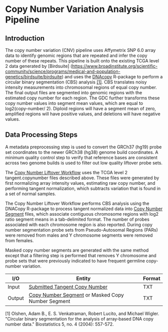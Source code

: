 # Copy Number Variation Analysis Pipeline

## Introduction

The copy number variation (CNV) pipeline uses Affymetrix SNP 6.0 array data to identify genomic regions that are repeated and infer the copy number of these repeats. This pipeline is built onto the existing TCGA level 2 data generated by [Birdsuite] (https://www.broadinstitute.org/scientific-community/science/programs/medical-and-population-genetics/birdsuite/birdsuite) and uses the [DNAcopy](http://www.bioconductor.org/packages/release/bioc/html/DNAcopy.html) R-package to perform a circular binary segmentation (CBS) analysis [[1]](http://biostatistics.oxfordjournals.org/content/5/4/557.short). CBS translates noisy intensity measurements into chromosomal regions of equal copy number.  The final output files are segmented into genomic regions with the estimated copy number for each region. The GDC further transforms these copy number values into segment mean values, which are equal to log2(copy-number/ 2). Diploid regions will have a segment mean of zero, amplified regions will have positive values, and deletions will have negative values.


## Data Processing Steps

A metadata preprocessing step is used to convert the GRCh37 (hg19) probe set coordinates to the newer GRCh38 (hg38) genome build coordinates. A minimum quality control step to verify that reference bases are consistent across two genome builds is used to filter out low quality liftover probe sets.

The [Copy Number Liftover Workflow](Data_Dictionary/viewer/#?view=table-definition-view&id=copy_number_liftover_workflow) uses the TCGA level 2 tangent.copynumber files described above. These files were generated by first normalizing array intensity values, estimating raw copy number, and performing tangent normalization, which subtracts variation that is found in a set of normal samples.

The Copy Number Liftover Workflow performs CBS analysis using the DNACopy R-package to process tangent normalized data into [Copy Number Segment](Data_Dictionary/viewer/#?view=table-definition-view&id=copy_number_segment) files, which associate contiguous chromosome regions with log2 ratio segment means in a tab-delimited format.  The number of probes associated with each chromosome region is also reported.  During copy number segmentation probe sets from Pseudo-Autosomal Regions (PARs) were removed from males and Y chromosome segments were removed from females.

Masked copy number segments are generated with the same method except that a filtering step is performed that removes Y chromosome and probe sets that were previously indicated to have frequent germline copy-number variation.   

| I/O | Entity | Format |
|---|---|---|
| Input | [Submitted Tangent Copy Number](Data_Dictionary/viewer/#?view=table-definition-view&id=submitted_tangent_copy_number) |  TXT |
| Output | [Copy Number Segment](Data_Dictionary/viewer/#?view=table-definition-view&id=copy_number_segment) or Masked Copy Number Segment | TXT  |

[1] Olshen, Adam B., E. S. Venkatraman, Robert Lucito, and Michael Wigler. "Circular binary segmentation for the analysis of array‐based DNA copy number data." Biostatistics 5, no. 4 (2004): 557-572.
